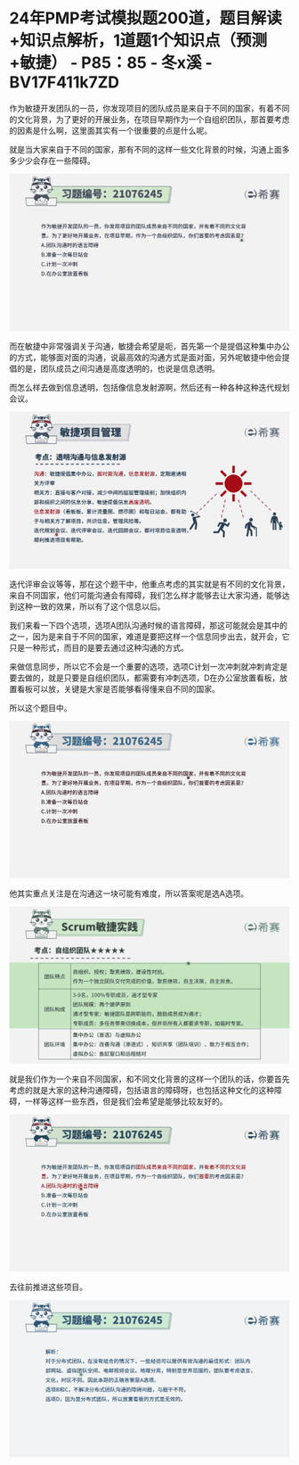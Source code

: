 # 24年PMP考试模拟题200道，题目解读+知识点解析，1道题1个知识点（预测+敏捷） - P85：85 - 冬x溪 - BV17F411k7ZD

作为敏捷开发团队的一员，你发现项目的团队成员是来自于不同的国家，有着不同的文化背景，为了更好的开展业务，在项目早期作为一个自组织团队，那首要考虑的因素是什么啊，这里面其实有一个很重要的点是什么呢。

就是当大家来自于不同的国家，那有不同的这样一些文化背景的时候，沟通上面多多少少会存在一些障碍。

![](img/324a7e3f7385eef87319273c97d8f016_1.png)

而在敏捷中非常强调关于沟通，敏捷会希望是呃，首先第一个是提倡这种集中办公的方式，能够面对面的沟通，说最高效的沟通方式是面对面，另外呢敏捷中他会提倡的是，团队成员之间沟通是高度透明的，也说是信息透明。

而怎么样去做到信息透明，包括像信息发射源啊，然后还有一种各种这种迭代规划会议。

![](img/324a7e3f7385eef87319273c97d8f016_3.png)

迭代评审会议等等，那在这个题干中，他重点考虑的其实就是有不同的文化背景，来自不同国家，他们可能沟通会有障碍，我们怎么样才能够去让大家沟通，能够达到这种一致的效果，所以有了这个信息以后。

我们来看一下四个选项，选项A团队沟通时候的语言障碍，那这可能就会是其中的之一，因为是来自于不同的国家，难道是要把这样一个信息同步出去，就开会，它只是一种形式，而目的是要去通过这种沟通的方式。

来做信息同步，所以它不会是一个重要的选项，选项C计划一次冲刺就冲刺肯定是要去做的，就是只要是自组织团队，都需要有冲刺选项，D在办公室放置看板，放置看板可以放，关键是大家是否能够看得懂来自不同的国家。

所以这个题目中。

![](img/324a7e3f7385eef87319273c97d8f016_5.png)

他其实重点关注是在沟通这一块可能有难度，所以答案呢是选A选项。

![](img/324a7e3f7385eef87319273c97d8f016_7.png)

就是我们作为一个来自不同国家，和不同文化背景的这样一个团队的话，你要首先考虑的就是大家的这种沟通障碍，包括语言的障碍呀，也包括这种文化的这种障碍，一样等这样一些东西，但是我们会希望是能够比较友好的。



![](img/324a7e3f7385eef87319273c97d8f016_9.png)

去往前推进这些项目。

![](img/324a7e3f7385eef87319273c97d8f016_11.png)